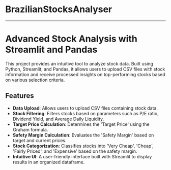 # BrazilianStocksAnalyser

---

# Advanced Stock Analysis with Streamlit and Pandas

This project provides an intuitive tool to analyze stock data. Built using Python, Streamlit, and Pandas, it allows users to upload CSV files with stock information and receive processed insights on top-performing stocks based on various selection criteria.


## Features

- **Data Upload**: Allows users to upload CSV files containing stock data.
- **Stock Filtering**: Filters stocks based on parameters such as P/E ratio, Dividend Yield, and Average Daily Liquidity.
- **Target Price Calculation**: Determines the 'Target Price' using the Graham formula.
- **Safety Margin Calculation**: Evaluates the 'Safety Margin' based on target and current prices.
- **Stock Categorization**: Classifies stocks into 'Very Cheap', 'Cheap', 'Fairly Priced', and 'Expensive' based on the safety margin.
- **Intuitive UI**: A user-friendly interface built with Streamlit to display results in an organized dataframe.

